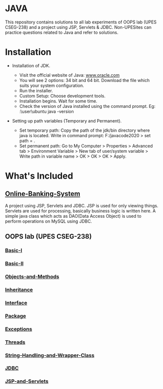 # JAVA
This repository contains solutions to all lab experiments of OOPS lab (UPES CSEG-238) and a project using JSP, Servlets & JDBC. Non-UPESites can practice questions related to Java and refer to solutions.

# Installation
- Installation of JDK.
  - Visit the official website of Java: www.oracle.com
  - You will see 2 options: 34 bit and 64 bit. Download the file which suits your system configuration.
  - Run the installer.
  - Custom Setup: Choose development tools.
  - Installation begins. Wait for some time.
  - Check the version of Java installed using the command prompt. Eg: :\user\ubuntu java -version
  
- Setting up path variables (Temporary and Permanent).
  - Set temporary path: Copy the path of the jdk/bin directory where java is located. Write in command prompt: F:/javacode2020 > set path = <copied path>.
  - Set permanent path: Go to My Computer > Properties > Advanced tab  > Environment Variable > New tab of user/system variable > Write path in variable name > OK  > OK  > OK > Apply.

# What's Included

## [Online-Banking-System](/Online-Banking-System)
  A project using JSP, Servlets and JDBC. JSP is used for only viewing things. Servlets are used for processing, basically business logic is written here. A simple java class which acts as DAO(Data Access Object) is used to perform operations on MySQL using JDBC.
  
## OOPS lab (UPES CSEG-238)

### [Basic-I](/Basic-I)

### [Basic-II](/Basic-II)
  
### [Objects-and-Methods](/Objects-and-Methods)
 
### [Inheritance](/Inheritance)

### [Interface](/Interface)

### [Package](/Package)

### [Exceptions](/Exceptions)

### [Threads](/Threads)

### [String-Handling-and-Wrapper-Class](/String-Handling-and-Wrapper-Class)

### [JDBC](/JDBC)

### [JSP-and-Servlets](/JSP-and-Servlets)
